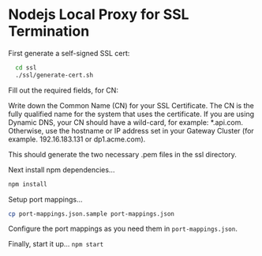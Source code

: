 Nodejs Local Proxy for SSL Termination
======================================
First generate a self-signed SSL cert:
```sh
  cd ssl
  ./ssl/generate-cert.sh
```
Fill out the required fields, for CN:  
  
Write down the Common Name (CN) for your SSL Certificate. The CN is the fully qualified name for the system that uses the certificate. If you are using Dynamic DNS, your CN should have a wild-card, for example: *.api.com. Otherwise, use the hostname or IP address set in your Gateway Cluster (for example. 192.16.183.131 or dp1.acme.com).  

This should generate the two necessary .pem files in the ssl directory.

Next install npm dependencies...
```sh
npm install
```

Setup port mappings...
```sh
cp port-mappings.json.sample port-mappings.json
```

Configure the port mappings as you need them in ```port-mappings.json```.

Finally, start it up...
```npm start```
